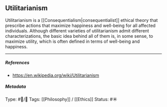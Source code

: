 ## Utilitarianism # 

Utilitarianism is a [[Consequentialism|consequentialist]] ethical theory that prescribe actions that maximize happiness and well-being for all affected individuals. Although different varieties of utilitarianism admit different characterizations, the basic idea behind all of them is, in some sense, to maximize utility, which is often defined in terms of well-being and happiness.

___

##### References

- https://en.wikipedia.org/wiki/Utilitarianism

##### Metadata

Type: #🔵/🔵 
Tags: [[Philosophy]] / [[Ethics]]
Status: #☀️ 
